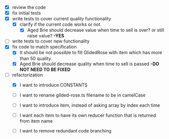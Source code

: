 - [x] review the code
- [x] fix initial tests
- [x] write tests to cover current quality functionality
  - [x] clarify if the current code works or not.
    - [x] Aged Brie should decrease value when time to sell is over? or still raise value? **-YES**
- [ ] write tests to cover new functionality
- [x] fix code to match specification
  - [x] It should be not possible to fill GlidedRose with item which has more than 50 quality.
  - [x] Aged Brie should decrease quality when time to sell is passed **-DO NOT NEED TO BE FIXED**
- [ ] refactorization
  - [x] I want to introduce CONSTANTS
  - [ ] I want to rename gilded-rose.ts filename to be in camelCase
  - [ ] I want to introduce item, instead of asking array by index each time 
  - [ ] I want each item to have its own reducer function that is returned from item name
  - [ ] I want to remove redundant code branching
  
  
